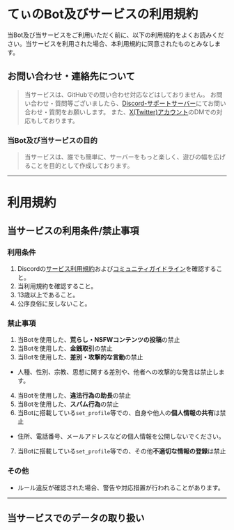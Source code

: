 # てぃのBot及びサービスの利用規約

当Bot及び当サービスをご利用いただく前に、以下の利用規約をよくお読みください。当サービスを利用された場合、本利用規約に同意されたものとみなします。

## お問い合わせ・連絡先について
> 当サービスは、GitHubでの問い合わせ対応などはしておりません。
> お問い合わせ・質問等ございましたら、[Discord-サポートサーバー](https://discord.gg/a3H8GrMgKj)にてお問い合わせ・質問をお願いします。
> また、[X(Twitter)アカウント](https://x.com/T_UZERO)のDMでの対応もしております。

### 当Bot及び当サービスの目的
> 当サービスは、誰でも簡単に、サーバーをもっと楽しく、遊びの幅を広げることを目的として作成しております。

---
# 利用規約
## 当サービスの利用条件/禁止事項
### **利用条件**
1. Discordの[サービス利用規約](https://support.discord.com/hc/ja/sections/115000344951-ポリシーと規約)および[コミュニティガイドライン](https://discord.com/guidelines)を確認すること。
2. 当利用規約を確認すること。
3. 13歳以上であること。
4. 公序良俗に反しないこと。

### **禁止事項**
1. 当Botを使用した、**荒らし・NSFWコンテンツの投稿**の禁止
2. 当Botを使用した、**金銭取引**の禁止
3. 当Botを使用した、**差別・攻撃的な言動**の禁止
  - 人種、性別、宗教、思想に関する差別や、他者への攻撃的な発言は禁止します。

4. 当Botを使用した、**違法行為の助長**の禁止
5. 当Botを使用した、**スパム行為**の禁止
6. 当Botに搭載している`set_profile`等での、自身や他人の**個人情報の共有**は禁止
  - 住所、電話番号、メールアドレスなどの個人情報を公開しないでください。
7. 当Botに搭載している`set_profile`等での、その他**不適切な情報の登録**は禁止

### **その他**
- ルール違反が確認された場合、警告や対応措置が行われることがあります。
---

## 当サービスでのデータの取り扱い 
